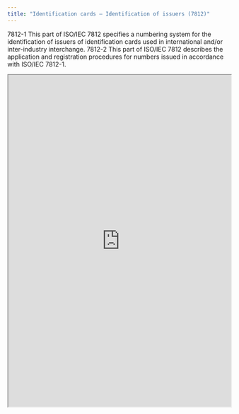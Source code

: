 ```yaml
---
title: "Identification cards – Identification of issuers (7812)"
---
```


7812-1 This part of ISO/IEC 7812 specifies a numbering system for the identification of issuers of identification cards used in international and/or inter-industry interchange.
7812-2 This part of ISO/IEC 7812 describes the application and registration procedures for numbers issued in accordance with ISO/IEC 7812-1.

<iframe height="750" width="100%" src="https://ewelton.github.io/ktest/wiki.html#Identification%20cards%20%E2%80%93%20Identification%20of%20issuers%20(7812)"></iframe>
